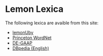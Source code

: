 Lemon Lexica
============

The following lexica are avaible from this site:

* [lemonUby](/lexica/uby)
* [Princeton WordNet](/lexica/pwn)
* [DE-GAAP](/lexica/de-gaap)
* [DBpedia (English)](/lexica/dbpedia_en)
